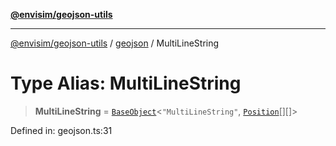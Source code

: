 [**@envisim/geojson-utils**](../../README.md)

---

[@envisim/geojson-utils]() / [geojson](../README.md) / MultiLineString

# Type Alias: MultiLineString

> **MultiLineString** = [`BaseObject`](../interfaces/BaseObject.md)\<`"MultiLineString"`, [`Position`](Position.md)[][]\>

Defined in: geojson.ts:31
